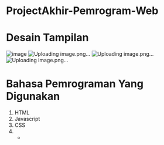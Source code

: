 # ProjectAkhir-Pemrogram-Web
# Desain Tampilan
![image](https://github.com/NurAnifah125/ProjectAkhir-Pemrogram-Web/assets/164049707/3e77ffa9-3494-4bf6-925c-de0d6d745604)
![Uploading image.png…]()
![Uploading image.png…]()
![Uploading image.png…]()
# Bahasa Pemrograman Yang Digunakan
1. HTML
2. Javascript
3. CSS
4.  -

